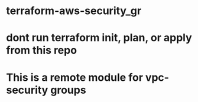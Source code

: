 # terraform-aws-security_gr
# dont run terraform init, plan, or apply from this repo
# This is a remote module for vpc-security groups

